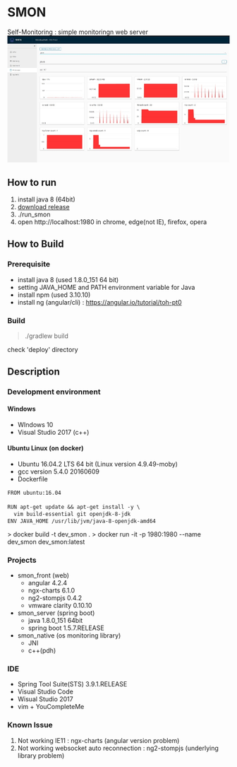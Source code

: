 
# SMON
Self-Monitoring : simple monitoringn web server
<img src="https://github.com/yamoe/smon/raw/master/smon.jpg">

## How to run
1. install java 8 (64bit)
1. [download release](https://github.com/yamoe/smon/files/1481837/deploy.zip)
1. ./run_smon
1. open http://localhost:1980 in chrome, edge(not IE), firefox, opera

## How to Build
### Prerequisite
* install java 8 (used 1.8.0_151 64 bit)
* setting JAVA_HOME and PATH environment variable for Java
* install npm (used 3.10.10)
* install ng (angular/cli) : https://angular.io/tutorial/toh-pt0

### Build
> ./gradlew build

check 'deploy' directory

## Description
### Development environment
#### Windows
* WIndows 10
* Visual Studio 2017 (c++)
#### Ubuntu Linux (on docker)
* Ubuntu 16.04.2 LTS 64 bit (Linux version 4.9.49-moby)
* gcc version 5.4.0 20160609
* Dockerfile
```
FROM ubuntu:16.04

RUN apt-get update && apt-get install -y \
  vim build-essential git openjdk-8-jdk
ENV JAVA_HOME /usr/lib/jvm/java-8-openjdk-amd64
```
\> docker build -t dev_smon .
\> docker run -it -p 1980:1980 --name dev_smon dev_smon:latest


### Projects
* smon_front (web)
  * angular 4.2.4
  * ngx-charts 6.1.0
  * ng2-stompjs 0.4.2
  * vmware clarity 0.10.10
* smon_server (spring boot)
  * java 1.8.0_151 64bit
  * spring boot 1.5.7.RELEASE
* smon_native (os monitoring library)
  * JNI
  * c++(pdh)

### IDE
* Spring Tool Suite(STS) 3.9.1.RELEASE
* Visual Studio Code
* Wisual Studio 2017
* vim + YouCompleteMe


### Known Issue
1. Not working IE11 : ngx-charts (angular version problem)
1. Not working websocket auto reconnection : ng2-stompjs (underlying library problem)
